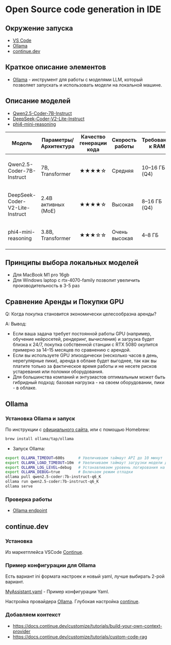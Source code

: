 # Open Source code generation in IDE

## Окружение запуска

- [VS Code](https://code.visualstudio.com/)
- [Ollama](https://ollama.com/)
- [continue.dev](https://continue.dev)

## Краткое описание элементов

- [Ollama](https://ollama.com/) - инструмент для работы с моделями LLM, который позволяет запускать и использовать модели на локальной машине.

## Описание моделей

- [Qwen2.5-Coder-7B-Instruct](https://huggingface.co/Qwen/Qwen2.5-Coder-7B-Instruct)
- [DeepSeek-Coder-V2-Lite-Instruct](https://huggingface.co/deepseek-ai/DeepSeek-Coder-V2-Lite-Instruct)
- [phi4-mini-reasoning](https://huggingface.co/microsoft/Phi-4-mini-reasoning)

| Модель                           | Параметры/Архитектура | Качество генерации кода | Скорость работы | Требования к RAM | Максимальный контекст | Русский язык | Лицензия      | Особенности                                 |
|-----------------------------------|-----------------------|------------------------|-----------------|------------------|----------------------|--------------|---------------|----------------------------------------------|
| Qwen2.5-Coder-7B-Instruct         | 7B, Transformer       | ★★★★☆                 | Средняя         | 10–16 ГБ (Q4)    | 128K                 | Хороший      | Apache 2.0    | Сильная генерация кода, широкий контекст     |
| DeepSeek-Coder-V2-Lite-Instruct   | 2.4B активных (MoE)   | ★★★★☆                 | Высокая         | 8–16 ГБ (Q4)     | 128K                 | Средний      | MIT           | Mixture-of-Experts, очень быстрый, 338 языков|
| phi4-mini-reasoning               | 3.8B, Transformer     | ★★★☆☆                 | Очень высокая   | 4–8 ГБ           | 32K                  | Средний      | MIT           | Компактная, быстрая, хорошо для reasoning    |

## Принципы выбора локальных моделей

- Для MacBook M1 pro 16gb
- Для Windows laptop c rtx-4070-family позволит увеличить производительность в 3-5 раз

## Сравнение Аренды и Покупки GPU

Q: Когда покупка становится экономически целесообразна аренды?

A:  Вывод:

* Если ваша задача требует постоянной работы GPU (например, обучение нейросетей, рендеринг, вычисления) и загрузка будет близка к 24/7, покупка собственной станции с RTX 5080 окупится примерно за 14–15 месяцев по сравнению с арендой.
* Если вы используете GPU эпизодически (несколько часов в день, нерегулярные пики), аренда в облаке будет выгоднее, так как вы платите только за фактическое время работы и не несете рисков устаревания или поломки оборудования.
* Для большинства компаний и энтузиастов оптимальным может быть гибридный подход: базовая нагрузка - на своем оборудовании, пики - в облаке.

## Ollama

### Установка Ollama и запуск

По инструкции с [официального сайта](https://ollama.com/download), или с помощью Homebrew:

```bash
brew install ollama/tap/ollama
```

- Запуск Ollama:

```bash
export OLLAMA_TIMEOUT=600s      # Увеличиваем таймаут API до 10 минут
export OLLAMA_LOAD_TIMEOUT=10m  # Увеличиваем таймаут загрузки модели до 10 минут
export OLLAMA_LOG_LEVEL=debug   # Устанавливаем уровень логирования на debug, если необходимо.
export OLLAMA_DEBUG=true        # Включаем режим отладки
ollama pull qwen2.5-coder:7b-instruct-q6_K
ollama run qwen2.5-coder:7b-instruct-q6_K
ollama serve
```

### Проверка работы

- [Ollama endpoint](http://localhost:11434)

## continue.dev

### Установка

Из маркетплейса VSCode [Continue](https://marketplace.visualstudio.com/items?itemName=Continue.continue).

### Пример конфигурации для Ollama

Есть вариант ini формата настроек и новый yaml, лучше выбирать 2-рой вариант.

[MyAssistant.yaml](../.continue/assistants/MyAssistant.yaml) - Пример конфигурации Yaml.

Настройка провайдера [Ollama](https://docs.continue.dev/customize/model-providers/ollama).
Глубокая настройка [continue](https://docs.continue.dev/customize/deep-dives/autocomplete).

### Добавляем контекст

- https://docs.continue.dev/customize/tutorials/build-your-own-context-provider
- https://docs.continue.dev/customize/tutorials/custom-code-rag

